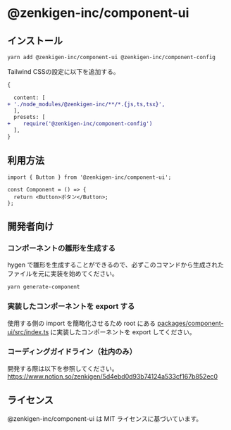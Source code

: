 # @zenkigen-inc/component-ui

## インストール

```bash
yarn add @zenkigen-inc/component-ui @zenkigen-inc/component-config
```

Tailwind CSSの設定に以下を追加する。

```diff
{

  content: [
+ './node_modules/@zenkigen-inc/**/*.{js,ts,tsx}',
  ],
  presets: [
+    require('@zenkigen-inc/component-config')
  ],
}
```

## 利用方法

```tsx
import { Button } from '@zenkigen-inc/component-ui';

const Component = () => {
  return <Button>ボタン</Button>;
};
```

## 開発者向け

### コンポーネントの雛形を生成する

hygen で雛形を生成することができるので、必ずこのコマンドから生成されたファイルを元に実装を始めてください。

```bash
yarn generate-component
```

### 実装したコンポーネントを export する

使用する側の import を簡略化させるため root にある [packages/component-ui/src/index.ts](https://github.com/zenkigen/zenkigen-component/blob/main/packages/components/src/index.ts) に実装したコンポーネントを export してください。

### コーディングガイドライン（社内のみ）

開発する際は以下を参照してください。
https://www.notion.so/zenkigen/5d4ebd0d93b74124a533cf167b852ec0

## ライセンス

@zenkigen-inc/component-ui は MIT ライセンスに基づいています。
